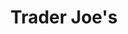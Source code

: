 ---
title: "Trader Joe's"
url: /vancouver/trader-joes-southeast-mill-plain-boulevard/
shop: supermarket
---